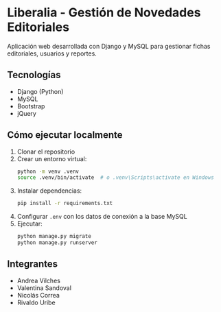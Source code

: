 # Liberalia - Gestión de Novedades Editoriales

Aplicación web desarrollada con Django y MySQL para gestionar fichas editoriales, usuarios y reportes.

## Tecnologías

- Django (Python)
- MySQL
- Bootstrap
- jQuery

## Cómo ejecutar localmente

1. Clonar el repositorio
2. Crear un entorno virtual:
   ```bash
   python -m venv .venv
   source .venv/bin/activate  # o .venv\Scripts\activate en Windows
   ```
3. Instalar dependencias:
   ```bash
   pip install -r requirements.txt
   ```
4. Configurar `.env` con los datos de conexión a la base MySQL
5. Ejecutar:
   ```bash
   python manage.py migrate
   python manage.py runserver
   ```

## Integrantes

- Andrea Vilches
- Valentina Sandoval
- Nicolás Correa
- Rivaldo Uribe

